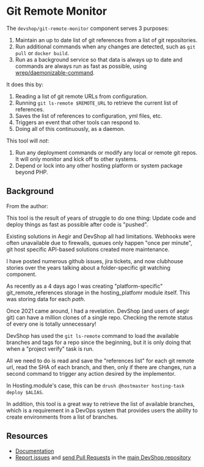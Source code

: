 Git Remote Monitor
=====================

The `devshop/git-remote-monitor` component serves 3 purposes:

1. Maintain an up to date list of git references from a list of git repositories.
2. Run additional commands when any changes are detected, such as `git pull` or `docker build`.
3. Run as a background service so that data is always up to date and commands are always run as fast as possible, using [wrep/daemonizable-command](https://github.com/mac-cain13/daemonizable-command).

It does this by:

1. Reading a list of git remote URLs from configuration.
2. Running `git ls-remote $REMOTE_URL` to retrieve the current list of references.
3. Saves the list of references to configuration, yml files, etc.
4. Triggers an event that other tools can respond to.
5. Doing all of this continuously, as a daemon.

This tool will *not*:

1. Run any deployment commands or modify any local or remote git repos. It will only monitor and kick off to other systems.
2. Depend or lock into any other hosting platform or system package beyond PHP.


Background
----------

From the author:

This tool is the result of years of struggle to do one thing: Update code and deploy things as fast as possible after code is "pushed".

Existing solutions in Aegir and DevShop all had limitations. Webhooks were often unavailable due to firewalls, queues only happen "once per minute", git host specific API-based solutions created more maintenance.

I have posted numerous github issues, jira tickets, and now clubhouse stories over the years talking about a folder-specific git watching component.

As recently as a 4 days ago I was creating "platform-specific" git_remote_references storage in the hosting_platfomr module itself. This was storing data for each *path*.

Once 2021 came around, I had a revelation. DevShop (and users of aegir git) can have a million clones of a single repo. Checking the remote status of every one is totally unnecessary!

DevShop has used the `git ls-remote` command to load the available branches and tags for a repo since the beginning, but it is only doing that when a "project verify" task is run. 

All we need to do is read and save the "references list" for each git remote url, read the SHA of each branch, and then, only if there are changes, run a second command to trigger any action desired by the implementor. 

In Hosting.module's case, this can be `drush @hostmaster hosting-task deploy $ALIAS`. 

In addition, this tool is a great way to retrieve the list of available branches, which is a requirement in a DevOps system that provides users the ability to create environments from a list of branches.

Resources
---------

  * [Documentation](https://github.com/opendevshop/devshop/blob/src/DevShop/Component/GitRemoteMontirREADME.md)
  * [Report issues](https://github.com/opendevshop/devshop/issues) and
    [send Pull Requests](https://github.com/opendevshop/devshop/pulls)
    in the [main DevShop repository](https://github.com/opendevshop/devshop)


